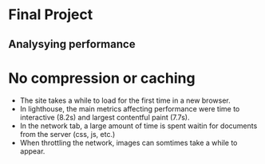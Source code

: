 # Final Project

## Analysying performance

# No compression or caching

- The site takes a while to load for the first time in a new browser.
- In lighthouse, the main metrics affecting performance were time to interactive (8.2s) and largest contentful paint (7.7s).
- In the network tab, a large amount of time is spent waitin for documents from the server (css, js, etc.)
- When throttling the network, images can somtimes take a while to appear. 
